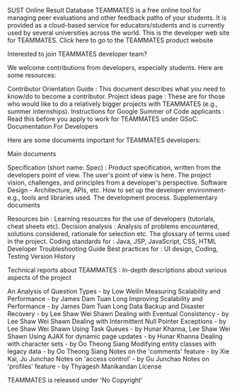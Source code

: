 SUST Online Result Database
TEAMMATES is a free online tool for managing peer evaluations and other feedback paths of your students. It is provided as a cloud-based service for educators/students and is currently used by several universities across the world. This is the developer web site for TEAMMATES. Click here to go to the TEAMMATES product website





Interested to join TEAMMATES developer team?

We welcome contributions from developers, especially students. Here are some resources:

Contributor Orientation Guide : This document describes what you need to know/do to become a contributor.
Project ideas page : These are for those who would like to do a relatively bigger projects with TEAMMATES (e.g., summer internships).
Instructions for Google Summer of Code applicants : Read this before you apply to work for TEAMMATES under GSoC.
Documentation For Developers

Here are some documents important for TEAMMATES developers:

Main documents

Specification (short name: Spec) : Product specification, written from the developers point of view. The user's point of view is here.
The project vision, challenges, and principles from a developer's perspective.
Software Design - Architecture, APIs, etc.
How to set up the developer environment- e.g., tools and libraries used.
The development process.
Supplementary documents

Resources bin : Learning resources for the use of developers (tutorials, cheat sheets etc).
Decision analysis : Analysis of problems encountered, solutions considered, rationale for selection etc.
The glossary of terms used in the project.
Coding standards for : Java, JSP, JavaScript, CSS, HTML
Developer Troubleshooting Guide
Best practices for : UI design, Coding, Testing
Version History

Technical reports about TEAMMATES : In-depth descriptions about various aspects of the project

An Analysis of Question Types - by Low Weilin
Measuring Scalability and Performance - by James Dam Tuan Long
Improving Scalability and Performance - by James Dam Tuan Long
Data Backup and Disaster Recovery - by Lee Shaw Wei Shawn
Dealing with Eventual Consistency - by Lee Shaw Wei Shawn
Dealing with Intermittent Null Pointer Exceptions - by Lee Shaw Wei Shawn
Using Task Queues - by Hunar Khanna, Lee Shaw Wei Shawn
Using AJAX for dynamic page updates - by Hunar Khanna
Dealing with character sets - by Oo Theong Siang
Modifying entity classes with legacy data - by Oo Theong Siang
Notes on the 'comments' feature - by Xie Kai, Ju Junchao
Notes on 'access control' - by Gu Junchao
Notes on 'profiles' feature - by Thyagesh Manikandan
License

TEAMMATES is released under 'No Copyright'

